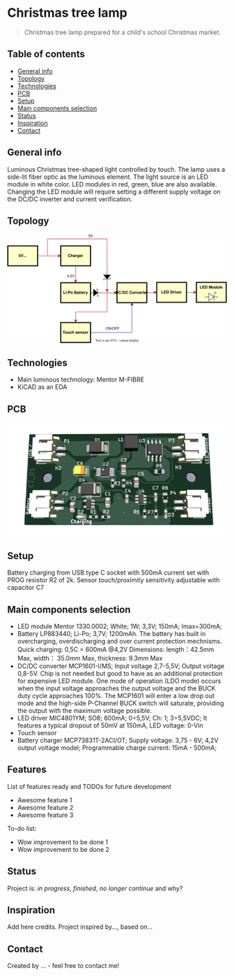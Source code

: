 # Christmas tree lamp
> Christmas tree lamp prepared for a child's school Christmas market.

## Table of contents
* [General info](#general-info)
* [Topology](#topology)
* [Technologies](#technologies)
* [PCB](#pcb)
* [Setup](#setup)
* [Main components selection](#main-components-selection)
* [Status](#status)
* [Inspiration](#inspiration)
* [Contact](#contact)

## General info
Luminous Christmas tree-shaped light controlled by touch. The lamp uses a side-lit fiber optic as the luminous element. The light source is an LED module in white color. LED modules in red, green, blue are also available. Changing the LED module will require setting a different supply voltage on the DC/DC inverter and current verification.

## Topology
![Diagram](./Documentation/Images/Diagram.drawio.svg)

## Technologies
* Main luminous technology: Mentor M-FIBRE
* KiCAD as an EDA

## PCB
![PCB](./Documentation/Images/Top.png)

## Setup
Battery charging from USB type C socket with 500mA current set with PROG resistor R2 of 2k.
Sensor touch/proximity sensitivity adjustable with capacitor C7

## Main components selection
* LED module
  Mentor 1330.0002; White; 1W; 3,3V; 150mA; Imax=300mA;
* Battery
  LP883440; Li-Po; 3,7V; 1200mAh. The battery has built in overcharging, overdischarging and over current protection mechnisms.
  Quick charging: 0,5C = 600mA @4,2V
  Dimensions: length：42.5mm Max, width： 35.0mm Max, thickness: 9.3mm Max
* DC/DC converter
  MCP1601-I/MS; Input voltage 2,7-5,5V; Output voltage 0,8-5V. Chip is not needed but good to have as an additional protection for expensive LED module.
  One mode of operation (LDO mode) occurs when the input voltage approaches the output voltage and the BUCK duty cycle approaches 100%. The MCP1601 will enter a low drop out mode and the high-side P-Channel BUCK switch will saturate, providing the output with the maximum voltage possible. 
* LED driver
  MIC4801YM; SO8; 600mA; 0÷5,5V; Ch: 1; 3÷5,5VDC; It features a typical dropout of 50mV at 150mA, LED voltage: 0-Vin
* Touch sensor
* Battery charger
  MCP73831T-2ACI/OT; Supply voltage: 3,75 - 6V; 4,2V output voltage model; Programmable charge current: 15mA - 500mA;  

## Features
List of features ready and TODOs for future development
* Awesome feature 1
* Awesome feature 2
* Awesome feature 3

To-do list:
* Wow improvement to be done 1
* Wow improvement to be done 2

## Status
Project is: _in progress_, _finished_, _no longer continue_ and why?

## Inspiration
Add here credits. Project inspired by..., based on...

## Contact
Created by ... - feel free to contact me!
